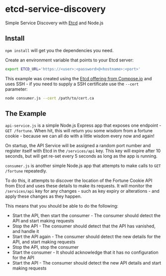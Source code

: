# etcd-service-discovery
Simple Service Discovery with [Etcd](https://github.com/coreos/etcd) and Node.js 

## Install
`npm install` will get you the dependencies you need.

Create an environment variable that points to your Etcd server:

```bash
export ETCD_URL='https://<user>:<password>@<hostname>:<port>'
```

This example was created using the [Etcd offering from Compose.io](https://www.compose.io/etcd/) and uses SSH - if you need to supply a SSH certificate use the `--cert` parameter:

```bash
node consumer.js --cert /path/to/cert.ca
```

## The Example

`api-service.js` is a simple Node.js Express app that exposes one endpoint - `GET /fortune`. When hit, this will return you some wisdom from a fortune cookie - because we can all do with a little wisdom every now and again!

On startup, the API Service will be assigned a random port number and register itself with Etcd in the `/services/api` key. This key will expire after 10 seconds, but will get re-set every 5 seconds as long as the app is running.

`consumer.js` is another simple Node.js app that attempts to make calls to `GET /fortune` repeatedly.

To do this, it attempts to discover the location of the Fortune Cookie API from Etcd and uses these details to make its requests. It will monitor the `/services/api` key for any changes - such as key expiry or alterations - and apply these changes as they happen.

This means that you should be able to do the following:

* Start the API, then start the consumer - The consumer should detect the API and start making requests
* Stop the API - The consumer should detect that the API has vanished, and handle it
* Start the API again - The consumer should detect the new details for the API, and start making requests
* Stop the API, stop the consumer
* Start the consumer - It should acknowledge that it has no configuration for the API
* Start the API - The consumer should detect the new API details and start making requests